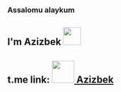 ### Assalomu alaykum
## I'm Azizbek <img src="https://media.giphy.com/media/jsHXlTn1O2NOuAHB7A/giphy.gif" width="40px"/>
## t.me link: <a href="https://t.me/azizbekfrontenddev"> <img src="https://media.giphy.com/media/YrCToijuRLEWOeEVAs/giphy.gif " width="50px"/>  Azizbek<a/>

